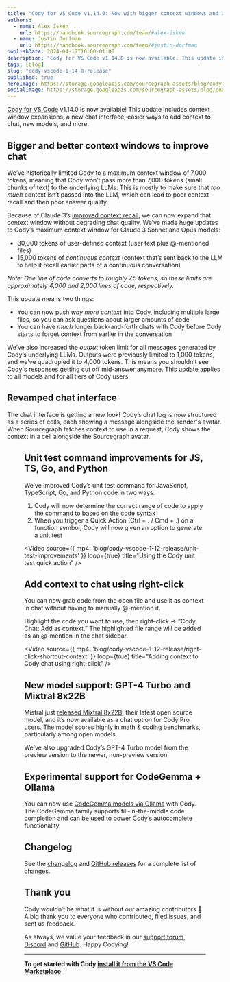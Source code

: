 ```yaml
---
title: "Cody for VS Code v1.14.0: Now with bigger context windows and a refreshed chat UI"
authors:
  - name: Alex Isken
    url: https://handbook.sourcegraph.com/team/#alex-isken
  - name: Justin Dorfman
    url: https://handbook.sourcegraph.com/team/#justin-dorfman
publishDate: 2024-04-17T10:00-01:00
description: "Cody for VS Code v1.14.0 is now available. This update includes expanded input and output context windows, a new chat interface, improved unit tests, and more."
tags: [blog]
slug: "cody-vscode-1-14-0-release"
published: true
heroImage: https://storage.googleapis.com/sourcegraph-assets/blog/cody-vscode-1-14-release/cody-vscode-1.14.0-og-image.png
socialImage: https://storage.googleapis.com/sourcegraph-assets/blog/cody-vscode-1-14-release/cody-vscode-1.14.0-og-image.png
--- 
```


[Cody for VS Code](https://marketplace.visualstudio.com/items?itemName=sourcegraph.cody-ai) v1.14.0 is now available! This update includes context window expansions, a new chat interface, easier ways to add context to chat, new models, and more.

## Bigger and better context windows to improve chat

We’ve historically limited Cody to a maximum context window of 7,000 tokens, meaning that Cody won’t pass more than 7,000 tokens (small chunks of text) to the underlying LLMs. This is mostly to make sure that _too much_ context isn’t passed into the LLM, which can lead to poor context recall and then poor answer quality. 

Because of Claude 3’s [improved context recall](https://www.google.com/url?q=https://www.anthropic.com/news/claude-3-family%23:~:text%3DLong%2520context%2520and%2520near%252Dperfect%2520recall&sa=D&source=docs&ust=1713389874874139&usg=AOvVaw2xo3VN2mbBXrMP3p9cCkLc), we can now expand that context window without degrading chat quality. We’ve made huge updates to Cody’s maximum context window for Claude 3 Sonnet and Opus models:

* 30,000 tokens of user-defined context (user text plus @-mentioned files)
* 15,000 tokens of _continuous context_ (context that’s sent back to the LLM to help it recall earlier parts of a continuous conversation)

_Note: One line of code converts to roughly 7.5 tokens, so these limits are approximately 4,000 and 2,000 lines of code, respectively._

This update means two things:

* You can now push _way more context_ into Cody, including multiple large files, so you can ask questions about larger amounts of code
* You can have _much_ longer back-and-forth chats with Cody before Cody starts to forget context from earlier in the conversation

We’ve also increased the _output_ token limit for all messages generated by Cody’s underlying LLMs. Outputs were previously limited to 1,000 tokens, and we’ve quadrupled it to 4,000 tokens. This means you shouldn’t see Cody's responses getting cut off mid-answer anymore. This update applies to all models and for all tiers of Cody users.

## Revamped chat interface

The chat interface is getting a new look! Cody’s chat log is now structured as a series of cells, each showing a message alongside the sender's avatar. When Sourcegraph fetches context to use in a request, Cody shows the context in a cell alongside the Sourcegraph avatar.

<Figure
  src="https://storage.googleapis.com/sourcegraph-assets/blog/cody-vscode-1-14-release/new-chat-ui.png"
  alt="Cody's new chat interface design"
/>

## Unit test command improvements for JS, TS, Go, and Python

We’ve improved Cody’s unit test command for JavaScript, TypeScript, Go, and Python code in two ways:

1. Cody will now determine the correct range of code to apply the command to based on the code syntax
2. When you trigger a Quick Action (Ctrl + . / Cmd + .) on a function symbol, Cody will now given an option to generate a unit test

<Video 
  source={{
    mp4: 'blog/cody-vscode-1-12-release/unit-test-improvements'
  }}
  loop={true}
  title="Using the Cody unit test quick action"
/>

## Add context to chat using right-click

You can now grab code from the open file and use it as context in chat without having to manually @-mention it.

Highlight the code you want to use, then right-click -> “Cody Chat: Add as context.” The highlighted file range will be added as an @-mention in the chat sidebar.

<Video 
  source={{
    mp4: 'blog/cody-vscode-1-12-release/right-click-shortcut-context'
  }}
  loop={true}
  title="Adding context to Cody chat using right-click"
/>

## New model support: GPT-4 Turbo and Mixtral 8x22B

Mistral just [released Mixtral 8x22B](https://mistral.ai/news/mixtral-8x22b/), their latest open source model, and it’s now available as a chat option for Cody Pro users. The model scores highly in math & coding benchmarks, particularly among open models.

We’ve also upgraded Cody’s GPT-4 Turbo model from the preview version to the newer, non-preview version.

## Experimental support for CodeGemma + Ollama

You can now use [CodeGemma models via Ollama](https://ollama.com/library/codegemma) with Cody. The CodeGemma family supports fill-in-the-middle code completion and can be used to power Cody’s autocomplete functionality.

## Changelog

See the [changelog](https://github.com/sourcegraph/cody/releases/tag/vscode-v1.12.0) and [GitHub releases](https://github.com/sourcegraph/cody/releases) for a complete list of changes.


## Thank you

Cody wouldn’t be what it is without our amazing contributors 💖 A big thank you to everyone who contributed, filed issues, and sent us feedback.

As always, we value your feedback in our [support forum](https://community.sourcegraph.com/), [Discord](https://discord.com/servers/sourcegraph-969688426372825169) and [GitHub](https://github.com/sourcegraph/cody/discussions). Happy Codying!


---

**To get started with Cody [install it from the VS Code Marketplace](https://marketplace.visualstudio.com/items?itemName=sourcegraph.cody-ai)**
